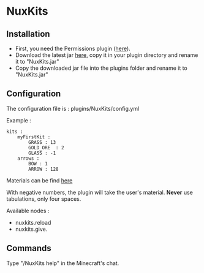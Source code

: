 NuxKits
=======

Installation
------------

* First, you need the Permissions plugin ([here](http://forums.bukkit.org/threads/admn-info-permissions-v2-0-revolutionizing-the-group-system.1403/)).
* Download the latest jar [here](https://github.com/N4th4/NuxKits/downloads), copy it in your plugin directory and rename it to "NuxKits.jar"
* Copy the downloaded jar file into the plugins folder and rename it to "NuxKits.jar"

Configuration
-------------

The configuration file is : plugins/NuxKits/config.yml

Example :

    kits :
        myFirstKit :
            GRASS : 13
            GOLD_ORE  : 2
            GLASS : -1    
        arrows : 
            BOW : 1
            ARROW : 128

Materials can be find [here](http://javadoc.lukegb.com/Bukkit/d7/dd9/namespaceorg_1_1bukkit.html#ab7fa290bb19b9a830362aa88028ec80a)

With negative numbers, the plugin will take the user's material. __Never__ use tabulations, only four spaces.

Available nodes :

* nuxkits.reload
* nuxkits.give.<kitName>

Commands
--------

Type "/NuxKits help" in the Minecraft's chat.